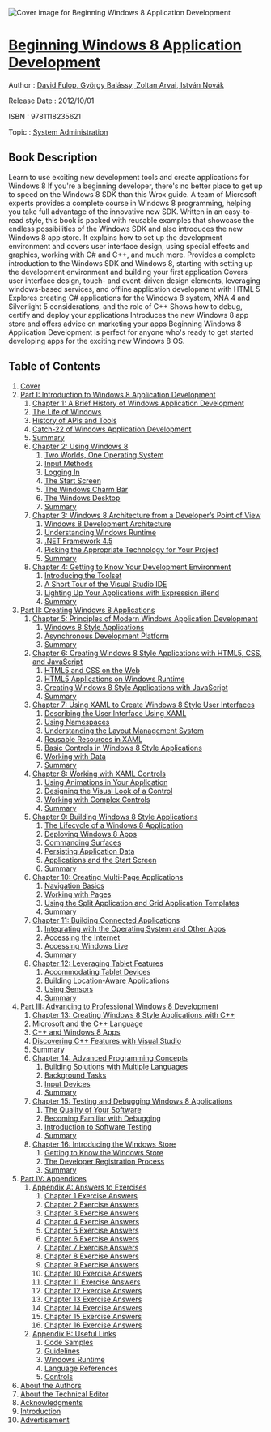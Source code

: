 ![Cover image for Beginning Windows 8 Application Development](https://imgdetail.ebookreading.net/cover/cover/system_admin/EB9781118235621.jpg)

[Beginning Windows 8 Application Development](https://ebookreading.net/view/book/Beginning+Windows+8+Application+Development-EB9781118235621_1.html "Beginning Windows 8 Application Development")
====================================================================================================================

Author : [David Fulop](https://ebookreading.net/search/author/David+Fulop),[ György Balássy](https://ebookreading.net/search/author/+Gy%C3%B6rgy+Bal%C3%A1ssy),[ Zoltan Arvai](https://ebookreading.net/search/author/+Zoltan+Arvai),[ István Novák](https://ebookreading.net/search/author/+Istv%C3%A1n+Nov%C3%A1k)

Release Date : 2012/10/01

ISBN : 9781118235621

Topic : [System Administration](https://ebookreading.net/search/category/system-administration)

Book Description
-----------------

Learn to use exciting new development tools and create applications for Windows 8
If you're a beginning developer, there's no better place to get up to speed on the Windows 8 SDK than this Wrox guide. A team of Microsoft experts provides a complete course in Windows 8 programming, helping you take full advantage of the innovative new SDK. Written in an easy-to-read style, this book is packed with reusable examples that showcase the endless possibilities of the Windows SDK and also introduces the new Windows 8 app store.
It explains how to set up the development environment and covers user interface design, using special effects and graphics, working with C# and C++, and much more.
Provides a complete introduction to the Windows SDK and Windows 8, starting with setting up the development environment and building your first application
Covers user interface design, touch- and event-driven design elements, leveraging windows-based services, and offline application development with HTML 5
Explores creating C# applications for the Windows 8 system, XNA 4 and Silverlight 5 considerations, and the role of C++
Shows how to debug, certify and deploy your applications
Introduces the new Windows 8 app store and offers advice on marketing your apps
Beginning Windows 8 Application Development is perfect for anyone who's ready to get started developing apps for the exciting new Windows 8 OS.
              
Table of Contents
-----------------

1. [Cover](https://ebookreading.net/view/book/Beginning+Windows+8+Application+Development-EB9781118235621_1.html)
1. [Part I: Introduction to Windows 8 Application Development](https://ebookreading.net/view/book/Beginning+Windows+8+Application+Development-EB9781118235621_4.html)
    1. [Chapter 1: A Brief History of Windows Application Development](https://ebookreading.net/view/book/Beginning+Windows+8+Application+Development-EB9781118235621_4.html#c01-anchor-3)
    1. [The Life of Windows](https://ebookreading.net/view/book/Beginning+Windows+8+Application+Development-EB9781118235621_4.html#c01-anchor-5)
    1. [History of APIs and Tools](https://ebookreading.net/view/book/Beginning+Windows+8+Application+Development-EB9781118235621_4.html#c01-anchor-6)
    1. [Catch-22 of Windows Application Development](https://ebookreading.net/view/book/Beginning+Windows+8+Application+Development-EB9781118235621_4.html#c01-anchor-7)
    1. [Summary](https://ebookreading.net/view/book/Beginning+Windows+8+Application+Development-EB9781118235621_4.html#c01-anchor-8)
    1. [Chapter 2: Using Windows 8](https://ebookreading.net/view/book/Beginning+Windows+8+Application+Development-EB9781118235621_5.html)
        1. [Two Worlds, One Operating System](https://ebookreading.net/view/book/Beginning+Windows+8+Application+Development-EB9781118235621_5.html#c02-anchor-3)
        1. [Input Methods](https://ebookreading.net/view/book/Beginning+Windows+8+Application+Development-EB9781118235621_5.html#c02-anchor-4)
        1. [Logging In](https://ebookreading.net/view/book/Beginning+Windows+8+Application+Development-EB9781118235621_5.html#c02-anchor-5)
        1. [The Start Screen](https://ebookreading.net/view/book/Beginning+Windows+8+Application+Development-EB9781118235621_5.html#c02-anchor-6)
        1. [The Windows Charm Bar](https://ebookreading.net/view/book/Beginning+Windows+8+Application+Development-EB9781118235621_5.html#c02-anchor-7)
        1. [The Windows Desktop](https://ebookreading.net/view/book/Beginning+Windows+8+Application+Development-EB9781118235621_5.html#c02-anchor-8)
        1. [Summary](https://ebookreading.net/view/book/Beginning+Windows+8+Application+Development-EB9781118235621_5.html#c02-anchor-9)
    1. [Chapter 3: Windows 8 Architecture from a Developer’s Point of View](https://ebookreading.net/view/book/Beginning+Windows+8+Application+Development-EB9781118235621_6.html)
        1. [Windows 8 Development Architecture](https://ebookreading.net/view/book/Beginning+Windows+8+Application+Development-EB9781118235621_6.html#c03-anchor-3)
        1. [Understanding Windows Runtime](https://ebookreading.net/view/book/Beginning+Windows+8+Application+Development-EB9781118235621_6.html#c03-anchor-4)
        1. [.NET Framework 4.5](https://ebookreading.net/view/book/Beginning+Windows+8+Application+Development-EB9781118235621_6.html#c03-anchor-5)
        1. [Picking the Appropriate Technology for Your Project](https://ebookreading.net/view/book/Beginning+Windows+8+Application+Development-EB9781118235621_6.html#c03-anchor-6)
        1. [Summary](https://ebookreading.net/view/book/Beginning+Windows+8+Application+Development-EB9781118235621_6.html#c03-anchor-7)
    1. [Chapter 4: Getting to Know Your Development Environment](https://ebookreading.net/view/book/Beginning+Windows+8+Application+Development-EB9781118235621_7.html)
        1. [Introducing the Toolset](https://ebookreading.net/view/book/Beginning+Windows+8+Application+Development-EB9781118235621_7.html#c04-anchor-3)
        1. [A Short Tour of the Visual Studio IDE](https://ebookreading.net/view/book/Beginning+Windows+8+Application+Development-EB9781118235621_7.html#c04-anchor-4)
        1. [Lighting Up Your Applications with Expression Blend](https://ebookreading.net/view/book/Beginning+Windows+8+Application+Development-EB9781118235621_7.html#c04-anchor-5)
        1. [Summary](https://ebookreading.net/view/book/Beginning+Windows+8+Application+Development-EB9781118235621_7.html#c04-anchor-6)
1. [Part II: Creating Windows 8 Applications](https://ebookreading.net/view/book/Beginning+Windows+8+Application+Development-EB9781118235621_8.html)
    1. [Chapter 5: Principles of Modern Windows Application Development](https://ebookreading.net/view/book/Beginning+Windows+8+Application+Development-EB9781118235621_8.html#c05-anchor-4)
        1. [Windows 8 Style Applications](https://ebookreading.net/view/book/Beginning+Windows+8+Application+Development-EB9781118235621_8.html#c05-anchor-5)
        1. [Asynchronous Development Platform](https://ebookreading.net/view/book/Beginning+Windows+8+Application+Development-EB9781118235621_8.html#c05-anchor-6)
        1. [Summary](https://ebookreading.net/view/book/Beginning+Windows+8+Application+Development-EB9781118235621_8.html#c05-anchor-7)
    1. [Chapter 6: Creating Windows 8 Style Applications with HTML5, CSS, and JavaScript](https://ebookreading.net/view/book/Beginning+Windows+8+Application+Development-EB9781118235621_9.html)
        1. [HTML5 and CSS on the Web](https://ebookreading.net/view/book/Beginning+Windows+8+Application+Development-EB9781118235621_9.html#c06-anchor-3)
        1. [HTML5 Applications on Windows Runtime](https://ebookreading.net/view/book/Beginning+Windows+8+Application+Development-EB9781118235621_9.html#c06-anchor-4)
        1. [Creating Windows 8 Style Applications with JavaScript](https://ebookreading.net/view/book/Beginning+Windows+8+Application+Development-EB9781118235621_9.html#c06-anchor-5)
        1. [Summary](https://ebookreading.net/view/book/Beginning+Windows+8+Application+Development-EB9781118235621_9.html#c06-anchor-6)
    1. [Chapter 7: Using XAML to Create Windows 8 Style User Interfaces](https://ebookreading.net/view/book/Beginning+Windows+8+Application+Development-EB9781118235621_10.html)
        1. [Describing the User Interface Using XAML](https://ebookreading.net/view/book/Beginning+Windows+8+Application+Development-EB9781118235621_10.html#c07-anchor-3)
        1. [Using Namespaces](https://ebookreading.net/view/book/Beginning+Windows+8+Application+Development-EB9781118235621_10.html#c07-anchor-4)
        1. [Understanding the Layout Management System](https://ebookreading.net/view/book/Beginning+Windows+8+Application+Development-EB9781118235621_10.html#c07-anchor-5)
        1. [Reusable Resources in XAML](https://ebookreading.net/view/book/Beginning+Windows+8+Application+Development-EB9781118235621_10.html#c07-anchor-6)
        1. [Basic Controls in Windows 8 Style Applications](https://ebookreading.net/view/book/Beginning+Windows+8+Application+Development-EB9781118235621_10.html#c07-anchor-7)
        1. [Working with Data](https://ebookreading.net/view/book/Beginning+Windows+8+Application+Development-EB9781118235621_10.html#c07-anchor-8)
        1. [Summary](https://ebookreading.net/view/book/Beginning+Windows+8+Application+Development-EB9781118235621_10.html#c07-anchor-9)
    1. [Chapter 8: Working with XAML Controls](https://ebookreading.net/view/book/Beginning+Windows+8+Application+Development-EB9781118235621_11.html)
        1. [Using Animations in Your Application](https://ebookreading.net/view/book/Beginning+Windows+8+Application+Development-EB9781118235621_11.html#c08-anchor-3)
        1. [Designing the Visual Look of a Control](https://ebookreading.net/view/book/Beginning+Windows+8+Application+Development-EB9781118235621_11.html#c08-anchor-4)
        1. [Working with Complex Controls](https://ebookreading.net/view/book/Beginning+Windows+8+Application+Development-EB9781118235621_11.html#c08-anchor-5)
        1. [Summary](https://ebookreading.net/view/book/Beginning+Windows+8+Application+Development-EB9781118235621_11.html#c08-anchor-6)
    1. [Chapter 9: Building Windows 8 Style Applications](https://ebookreading.net/view/book/Beginning+Windows+8+Application+Development-EB9781118235621_12.html)
        1. [The Lifecycle of a Windows 8 Application ](https://ebookreading.net/view/book/Beginning+Windows+8+Application+Development-EB9781118235621_12.html#c09-anchor-3)
        1. [Deploying Windows 8 Apps](https://ebookreading.net/view/book/Beginning+Windows+8+Application+Development-EB9781118235621_12.html#c09-anchor-4)
        1. [Commanding Surfaces](https://ebookreading.net/view/book/Beginning+Windows+8+Application+Development-EB9781118235621_12.html#c09-anchor-5)
        1. [Persisting Application Data](https://ebookreading.net/view/book/Beginning+Windows+8+Application+Development-EB9781118235621_12.html#c09-anchor-6)
        1. [Applications and the Start Screen](https://ebookreading.net/view/book/Beginning+Windows+8+Application+Development-EB9781118235621_12.html#c09-anchor-7)
        1. [Summary](https://ebookreading.net/view/book/Beginning+Windows+8+Application+Development-EB9781118235621_12.html#c09-anchor-8)
    1. [Chapter 10: Creating Multi-Page Applications](https://ebookreading.net/view/book/Beginning+Windows+8+Application+Development-EB9781118235621_13.html)
        1. [Navigation Basics](https://ebookreading.net/view/book/Beginning+Windows+8+Application+Development-EB9781118235621_13.html#c10-anchor-3)
        1. [Working with Pages](https://ebookreading.net/view/book/Beginning+Windows+8+Application+Development-EB9781118235621_13.html#c10-anchor-4)
        1. [Using the Split Application and Grid Application Templates](https://ebookreading.net/view/book/Beginning+Windows+8+Application+Development-EB9781118235621_13.html#c10-anchor-5)
        1. [Summary](https://ebookreading.net/view/book/Beginning+Windows+8+Application+Development-EB9781118235621_13.html#c10-anchor-6)
    1. [Chapter 11: Building Connected Applications](https://ebookreading.net/view/book/Beginning+Windows+8+Application+Development-EB9781118235621_14.html)
        1. [Integrating with the Operating System and Other Apps](https://ebookreading.net/view/book/Beginning+Windows+8+Application+Development-EB9781118235621_14.html#c11-anchor-3)
        1. [Accessing the Internet](https://ebookreading.net/view/book/Beginning+Windows+8+Application+Development-EB9781118235621_14.html#c11-anchor-4)
        1. [Accessing Windows Live](https://ebookreading.net/view/book/Beginning+Windows+8+Application+Development-EB9781118235621_14.html#c11-anchor-5)
        1. [Summary](https://ebookreading.net/view/book/Beginning+Windows+8+Application+Development-EB9781118235621_14.html#c11-anchor-6)
    1. [Chapter 12: Leveraging Tablet Features](https://ebookreading.net/view/book/Beginning+Windows+8+Application+Development-EB9781118235621_15.html)
        1. [Accommodating Tablet Devices](https://ebookreading.net/view/book/Beginning+Windows+8+Application+Development-EB9781118235621_15.html#c12-anchor-3)
        1. [Building Location-Aware Applications](https://ebookreading.net/view/book/Beginning+Windows+8+Application+Development-EB9781118235621_15.html#c12-anchor-4)
        1. [Using Sensors](https://ebookreading.net/view/book/Beginning+Windows+8+Application+Development-EB9781118235621_15.html#c12-anchor-5)
        1. [Summary](https://ebookreading.net/view/book/Beginning+Windows+8+Application+Development-EB9781118235621_15.html#c12-anchor-6)
1. [Part III: Advancing to Professional Windows 8 Development](https://ebookreading.net/view/book/Beginning+Windows+8+Application+Development-EB9781118235621_16.html)
    1. [Chapter 13: Creating Windows 8 Style Applications with C++](https://ebookreading.net/view/book/Beginning+Windows+8+Application+Development-EB9781118235621_16.html#c13-anchor-4)
    1. [Microsoft and the C++ Language](https://ebookreading.net/view/book/Beginning+Windows+8+Application+Development-EB9781118235621_16.html#c13-anchor-5)
    1. [C++ and Windows 8 Apps](https://ebookreading.net/view/book/Beginning+Windows+8+Application+Development-EB9781118235621_16.html#c13-anchor-6)
    1. [Discovering C++ Features with Visual Studio](https://ebookreading.net/view/book/Beginning+Windows+8+Application+Development-EB9781118235621_16.html#c13-anchor-7)
    1. [Summary](https://ebookreading.net/view/book/Beginning+Windows+8+Application+Development-EB9781118235621_16.html#c13-anchor-8)
    1. [Chapter 14: Advanced Programming Concepts](https://ebookreading.net/view/book/Beginning+Windows+8+Application+Development-EB9781118235621_17.html)
        1. [Building Solutions with Multiple Languages](https://ebookreading.net/view/book/Beginning+Windows+8+Application+Development-EB9781118235621_17.html#c14-anchor-3)
        1. [Background Tasks](https://ebookreading.net/view/book/Beginning+Windows+8+Application+Development-EB9781118235621_17.html#c14-anchor-4)
        1. [Input Devices](https://ebookreading.net/view/book/Beginning+Windows+8+Application+Development-EB9781118235621_17.html#c14-anchor-5)
        1. [Summary](https://ebookreading.net/view/book/Beginning+Windows+8+Application+Development-EB9781118235621_17.html#c14-anchor-6)
    1. [Chapter 15: Testing and Debugging Windows 8 Applications](https://ebookreading.net/view/book/Beginning+Windows+8+Application+Development-EB9781118235621_18.html)
        1. [The Quality of Your Software](https://ebookreading.net/view/book/Beginning+Windows+8+Application+Development-EB9781118235621_18.html#c15-anchor-3)
        1. [Becoming Familiar with Debugging](https://ebookreading.net/view/book/Beginning+Windows+8+Application+Development-EB9781118235621_18.html#c15-anchor-4)
        1. [Introduction to Software Testing](https://ebookreading.net/view/book/Beginning+Windows+8+Application+Development-EB9781118235621_18.html#c15-anchor-5)
        1. [Summary](https://ebookreading.net/view/book/Beginning+Windows+8+Application+Development-EB9781118235621_18.html#c15-anchor-6)
    1. [Chapter 16: Introducing the Windows Store](https://ebookreading.net/view/book/Beginning+Windows+8+Application+Development-EB9781118235621_19.html)
        1. [Getting to Know the Windows Store](https://ebookreading.net/view/book/Beginning+Windows+8+Application+Development-EB9781118235621_19.html#c16-anchor-3)
        1. [The Developer Registration Process](https://ebookreading.net/view/book/Beginning+Windows+8+Application+Development-EB9781118235621_19.html#c16-anchor-4)
        1. [Summary](https://ebookreading.net/view/book/Beginning+Windows+8+Application+Development-EB9781118235621_19.html#c16-anchor-5)
1. [Part IV: Appendices](https://ebookreading.net/view/book/Beginning+Windows+8+Application+Development-EB9781118235621_20.html)
    1. [Appendix A: Answers to Exercises](https://ebookreading.net/view/book/Beginning+Windows+8+Application+Development-EB9781118235621_20.html#bapp01-anchor-4)
        1. [Chapter 1 Exercise Answers](https://ebookreading.net/view/book/Beginning+Windows+8+Application+Development-EB9781118235621_20.html#bapp01-anchor-5)
        1. [Chapter 2 Exercise Answers](https://ebookreading.net/view/book/Beginning+Windows+8+Application+Development-EB9781118235621_20.html#bapp01-anchor-6)
        1. [Chapter 3 Exercise Answers](https://ebookreading.net/view/book/Beginning+Windows+8+Application+Development-EB9781118235621_20.html#bapp01-anchor-7)
        1. [Chapter 4 Exercise Answers](https://ebookreading.net/view/book/Beginning+Windows+8+Application+Development-EB9781118235621_20.html#bapp01-anchor-8)
        1. [Chapter 5 Exercise Answers](https://ebookreading.net/view/book/Beginning+Windows+8+Application+Development-EB9781118235621_20.html#bapp01-anchor-9)
        1. [Chapter 6 Exercise Answers](https://ebookreading.net/view/book/Beginning+Windows+8+Application+Development-EB9781118235621_20.html#bapp01-anchor-10)
        1. [Chapter 7 Exercise Answers](https://ebookreading.net/view/book/Beginning+Windows+8+Application+Development-EB9781118235621_20.html#bapp01-anchor-11)
        1. [Chapter 8 Exercise Answers](https://ebookreading.net/view/book/Beginning+Windows+8+Application+Development-EB9781118235621_20.html#bapp01-anchor-12)
        1. [Chapter 9 Exercise Answers](https://ebookreading.net/view/book/Beginning+Windows+8+Application+Development-EB9781118235621_20.html#bapp01-anchor-13)
        1. [Chapter 10 Exercise Answers](https://ebookreading.net/view/book/Beginning+Windows+8+Application+Development-EB9781118235621_20.html#bapp01-anchor-14)
        1. [Chapter 11 Exercise Answers](https://ebookreading.net/view/book/Beginning+Windows+8+Application+Development-EB9781118235621_20.html#bapp01-anchor-15)
        1. [Chapter 12 Exercise Answers](https://ebookreading.net/view/book/Beginning+Windows+8+Application+Development-EB9781118235621_20.html#bapp01-anchor-16)
        1. [Chapter 13 Exercise Answers](https://ebookreading.net/view/book/Beginning+Windows+8+Application+Development-EB9781118235621_20.html#bapp01-anchor-17)
        1. [Chapter 14 Exercise Answers](https://ebookreading.net/view/book/Beginning+Windows+8+Application+Development-EB9781118235621_20.html#bapp01-anchor-18)
        1. [Chapter 15 Exercise Answers](https://ebookreading.net/view/book/Beginning+Windows+8+Application+Development-EB9781118235621_20.html#bapp01-anchor-19)
        1. [Chapter 16 Exercise Answers](https://ebookreading.net/view/book/Beginning+Windows+8+Application+Development-EB9781118235621_20.html#bapp01-anchor-20)
    1. [Appendix B: Useful Links](https://ebookreading.net/view/book/Beginning+Windows+8+Application+Development-EB9781118235621_21.html)
        1. [Code Samples](https://ebookreading.net/view/book/Beginning+Windows+8+Application+Development-EB9781118235621_21.html#bapp02-anchor-3)
        1. [Guidelines](https://ebookreading.net/view/book/Beginning+Windows+8+Application+Development-EB9781118235621_21.html#bapp02-anchor-4)
        1. [Windows Runtime](https://ebookreading.net/view/book/Beginning+Windows+8+Application+Development-EB9781118235621_21.html#bapp02-anchor-5)
        1. [Language References](https://ebookreading.net/view/book/Beginning+Windows+8+Application+Development-EB9781118235621_21.html#bapp02-anchor-6)
        1. [Controls](https://ebookreading.net/view/book/Beginning+Windows+8+Application+Development-EB9781118235621_21.html#bapp02-anchor-7)
1. [About the Authors](https://ebookreading.net/view/book/Beginning+Windows+8+Application+Development-EB9781118235621_22.html#ffirs-anchor-2)
1. [About the Technical Editor](https://ebookreading.net/view/book/Beginning+Windows+8+Application+Development-EB9781118235621_22.html#ffirs-anchor-3)
1. [Acknowledgments](https://ebookreading.net/view/book/Beginning+Windows+8+Application+Development-EB9781118235621_22.html#ffirs-anchor-4)
1. [Introduction](https://ebookreading.net/view/book/Beginning+Windows+8+Application+Development-EB9781118235621_23.html)
1. [Advertisement](https://ebookreading.net/view/book/Beginning+Windows+8+Application+Development-EB9781118235621_24.html)
